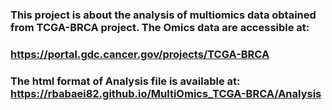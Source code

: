 
### This project is about the analysis of multiomics data obtained from TCGA-BRCA project. The Omics data are accessible at: 
### https://portal.gdc.cancer.gov/projects/TCGA-BRCA 
### The html format of Analysis file is available at: https://rbabaei82.github.io/MultiOmics_TCGA-BRCA/Analysis
